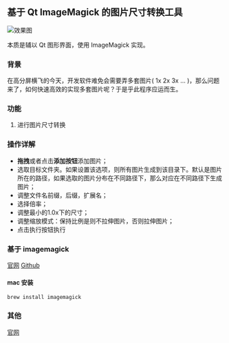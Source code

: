 ## 基于 Qt ImageMagick 的图片尺寸转换工具

![效果图](http://orvm1p4c8.bkt.clouddn.com/o_1c2r4gld68pn1u524regut14d89.png)
    
本质是辅以 Qt 图形界面，使用 ImageMagick 实现。

### 背景

在高分屏横飞的今天，开发软件难免会需要弄多套图片( 1x 2x 3x ... )，那么问题来了，如何快速高效的实现多套图片呢？于是乎此程序应运而生。

### 功能


1. 进行图片尺寸转换
 
### 操作详解

* **拖拽**或者点击**添加按钮**添加图片；
* 选取目标文件夹。如果设置该选项，则所有图片生成到该目录下。默认是图片所在的路径，如果选取的图片分布在不同路径下，那么对应在不同路径下生成图片；
* 调整文件名前缀，后缀，扩展名；
* 选择倍率；
* 调整最小的1.0x下的尺寸；
* 调整缩放模式：保持比例是则不拉伸图片，否则拉伸图片；
* 点击执行按钮执行


### 基于 **imagemagick**

[官网](https://www.imagemagick.org/)
[Github](https://github.com/ImageMagick/ImageMagick)

#### mac 安装

    brew install imagemagick

### 其他

[官网](https://www.imagemagick.org/script/download.php)



